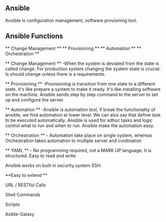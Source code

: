 ## Ansible
Ansible is configuration management, software provisining tool. 

## Ansible Functions 
** Change Management **
** Provisioning **
** Automation **
** Orchestration **

** Change Management ** -When the system is deviated from the state is called change. For production system changing the system state is crucial. Is should change unless there is a requirements. 

** Provisioning ** -Provisioning is transition from one state to a different state. It's like prepare a system to make it ready. It's like installing software on the machine. Ansible sends step by step command to the server to set up and configure the server.

** Automation ** -Ansible is automation tool, if break the functionality of ansible, we find automation at lower level. We can also say that define task to be executed automatically. Ansible is used for adhoc tasks and logic control what to run and when to run. Ansible make the automation easy.

** Orchestration ** - Automation take place on single system, whereas Orchestration takes automation to multiple server and cordination

** YAML ** - No programming required, not a MARK UP language. It is structured. Easy to read and write. 

Ansible works on built in security system SSH. 

**Easy to extend **

URL / RESTful Calls

Shell Commands 

Scripts

Asible-Galaxy 

